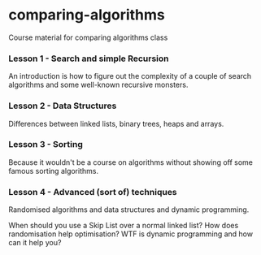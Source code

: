 comparing-algorithms
====================

Course material for comparing algorithms class


### Lesson 1 - Search and simple Recursion

An introduction is how to figure out the complexity of a couple of
search algorithms and some well-known recursive monsters.

### Lesson 2 - Data Structures

Differences between linked lists, binary trees, heaps and arrays.

### Lesson 3 - Sorting

Because it wouldn't be a course on algorithms without showing off some
famous sorting algorithms.

### Lesson 4 - Advanced (sort of) techniques

Randomised algorithms and data structures and dynamic programming.

When should you use a Skip List over a normal linked list? How does
randomisation help optimisation? WTF is dynamic programming and how
can it help you?
